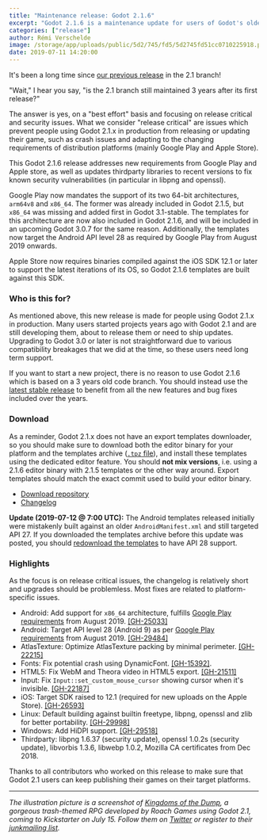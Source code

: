 ```yaml
---
title: "Maintenance release: Godot 2.1.6"
excerpt: "Godot 2.1.6 is a maintenance update for users of Godot's older 2.1 stable branch. It fixes a few platform-specific bugs, and updates Android and iOS export templates to match new requirements of Google Play and the Apple Store."
categories: ["release"]
author: Rémi Verschelde
image: /storage/app/uploads/public/5d2/745/fd5/5d2745fd51cc0710225918.png
date: 2019-07-11 14:20:00
---
```


It's been a long time since [our previous release](/article/maintenance-release-godot-2-1-5) in the 2.1 branch!

"Wait," I hear you say, "is the 2.1 branch still maintained 3 years after its first release?"

The answer is yes, on a "best effort" basis and focusing on release critical and security issues. What we consider "release critical" are issues which prevent people using Godot 2.1.x in production from releasing or updating their game, such as crash issues and adapting to the changing requirements of distribution platforms (mainly Google Play and Apple Store).

This Godot 2.1.6 release addresses new requirements from Google Play and Apple store, as well as updates thirdparty libraries to recent versions to fix known security vulnerabilities (in particular in libpng and openssl).

Google Play now mandates the support of its two 64-bit architectures, `arm64v8` and `x86_64`. The former was already included in Godot 2.1.5, but `x86_64` was missing and added first in Godot 3.1-stable. The templates for this architecture are now also included in Godot 2.1.6, and will be included in an upcoming Godot 3.0.7 for the same reason. Additionally, the templates now target the Android API level 28 as required by Google Play from August 2019 onwards.

Apple Store now requires binaries compiled against the iOS SDK 12.1 or later to support the latest iterations of its OS, so Godot 2.1.6 templates are built against this SDK.

### Who is this for?

As mentioned above, this new release is made for people using Godot 2.1.x in production. Many users started projects years ago with Godot 2.1 and are still developing them, about to release them or need to ship updates. Upgrading to Godot 3.0 or later is not straightforward due to various compatibility breakages that we did at the time, so these users need long term support.

If you want to start a new project, there is no reason to use Godot 2.1.6 which is based on a 3 years old code branch. You should instead use the [latest stable release](/download) to benefit from all the new features and bug fixes included over the years.

### Download

As a reminder, Godot 2.1.x does not have an export templates downloader, so you should make sure to download both the editor binary for your platform and the templates archive ([`.tpz` file](https://download.tuxfamily.org/godotengine/2.1.6/Godot_v2.1.6-stable_export_templates.tpz)), and install these templates using the dedicated editor feature. You should **not mix versions**, i.e. using a 2.1.6 editor binary with 2.1.5 templates or the other way around. Export templates should match the exact commit used to build your editor binary.

- [Download repository](https://download.tuxfamily.org/godotengine/2.1.6/)
- [Changelog](https://downloads.tuxfamily.org/godotengine/2.1.6/Godot_v2.1.6-stable_changelog.txt)

**Update (2019-07-12 @ 7:00 UTC):** The Android templates released initially were mistakenly built against an older `AndroidManifest.xml` and still targeted API 27. If you downloaded the templates archive before this update was posted, you should [redownload the templates](https://download.tuxfamily.org/godotengine/2.1.6/Godot_v2.1.6-stable_export_templates.tpz) to have API 28 support.

### Highlights

As the focus is on release critical issues, the changelog is relatively short and upgrades should be problemless. Most fixes are related to platform-specific issues.

- Android: Add support for `x86_64` architecture, fulfills [Google Play requirements](https://android-developers.googleblog.com/2017/12/improving-app-security-and-performance.html) from August 2019. [[GH-25033]](https://github.com/godotengine/godot/pull/25033)
- Android: Target API level 28 (Android 9) as per [Google Play requirements](https://android-developers.googleblog.com/2019/02/expanding-target-api-level-requirements.html) from August 2019. [[GH-29484]](https://github.com/godotengine/godot/issues/29484)
- AtlasTexture: Optimize AtlasTexture packing by minimal perimeter. [[GH-22215]](https://github.com/godotengine/godot/pull/22215)
- Fonts: Fix potential crash using DynamicFont. [[GH-15392]](https://github.com/godotengine/godot/issues/15392).
- HTML5: Fix WebM and Theora video in HTML5 export. [[GH-21511]](https://github.com/godotengine/godot/pull/21511)
- Input: Fix `Input::set_custom_mouse_cursor` showing cursor when it's invisible. [[GH-22187]](https://github.com/godotengine/godot/pull/22187)
- iOS: Target SDK raised to 12.1 (required for new uploads on the Apple Store). [[GH-26593]](https://github.com/godotengine/godot/issues/26593)
- Linux: Default building against builtin freetype, libpng, openssl and zlib for better portability. [[GH-29998]](https://github.com/godotengine/godot/pull/29998)
- Windows: Add HiDPI support. [[GH-29518]](https://github.com/godotengine/godot/issues/29518)
- Thirdparty: libpng 1.6.37 (security update), openssl 1.0.2s (security update), libvorbis 1.3.6, libwebp 1.0.2, Mozilla CA certificates from Dec 2018.

Thanks to all contributors who worked on this release to make sure that Godot 2.1 users can keep publishing their games on their target platforms.

-----

*The illustration picture is a screenshot of *[Kingdoms of the Dump](https://kingdomsofthedump.com)*, a gorgeous trash-themed RPG developed by Roach Games using Godot 2.1, coming to Kickstarter on July 15. Follow them on [Twitter](https://twitter.com/DumpKingdoms) or register to their [junkmailing list](https://kingdomsofthedump.com/#junk-section).*